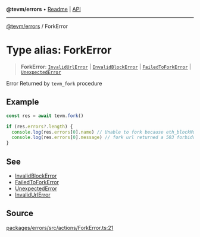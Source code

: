 **@tevm/errors** • [Readme](../README.md) \| [API](../globals.md)

***

[@tevm/errors](../README.md) / ForkError

# Type alias: ForkError

> **ForkError**: [`InvalidUrlError`](InvalidUrlError.md) \| [`InvalidBlockError`](InvalidBlockError.md) \| [`FailedToForkError`](FailedToForkError.md) \| [`UnexpectedError`](UnexpectedError.md)

Error Returned by `tevm_fork` procedure

## Example

```ts
const res = await tevm.fork()

if (res.errors?.length) {
  console.log(res.errors[0].name) // Unable to fork because eth_blockNumber returned an error
  console.log(res.errors[0].message) // fork url returned a 503 forbidden error
}
```

## See

 - [InvalidBlockError](InvalidBlockError.md)
 - [FailedToForkError](FailedToForkError.md)
 - [UnexpectedError](UnexpectedError.md)
 - [InvalidUrlError](InvalidUrlError.md)

## Source

[packages/errors/src/actions/ForkError.ts:21](https://github.com/evmts/tevm-monorepo/blob/main/packages/errors/src/actions/ForkError.ts#L21)
